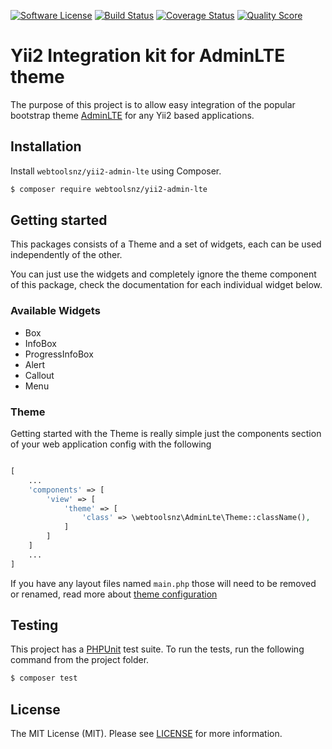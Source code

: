 [![Software License](https://img.shields.io/badge/license-MIT-brightgreen.svg?style=flat-square)](LICENSE)
[![Build Status](https://img.shields.io/travis/webtoolsnz/yii2-admin-lte/master.svg?style=flat-square)](https://travis-ci.org/webtoolsnz/yii2-admin-lte)
[![Coverage Status](https://img.shields.io/scrutinizer/coverage/g/webtoolsnz/yii2-admin-lte.svg?style=flat-square)](https://scrutinizer-ci.com/g/webtoolsnz/yii2-admin-lte/code-structure)
[![Quality Score](https://img.shields.io/scrutinizer/g/webtoolsnz/yii2-admin-lte.svg?style=flat-square)](https://scrutinizer-ci.com/g/webtoolsnz/yii2-admin-lte)

Yii2 Integration kit for AdminLTE theme
================================

The purpose of this project is to allow easy integration of the popular bootstrap theme [AdminLTE](https://github.com/almasaeed2010/adminlte)
for any Yii2 based applications.

## Installation

Install `webtoolsnz/yii2-admin-lte` using Composer.

```bash
$ composer require webtoolsnz/yii2-admin-lte
```
## Getting started

This packages consists of a Theme and a set of widgets, each can be used independently of the other.

You can just use the widgets and completely ignore the theme component of this package, check the documentation
for each individual widget below.

### Available Widgets

- Box
- InfoBox
- ProgressInfoBox
- Alert
- Callout
- Menu


### Theme
Getting started with the Theme is really simple just the components section of your web application config with the following

```php

[
    ...
    'components' => [
        'view' => [
            'theme' => [
                'class' => \webtoolsnz\AdminLte\Theme::className(),
            ]
        ]
    ]
    ...
]
```
If you have any layout files named `main.php` those will need to be removed or renamed, read more about [theme configuration](docs/theme.md)

## Testing

This project has a [PHPUnit](https://phpunit.de) test suite. To run the tests, run the following command from the project folder.

``` bash
$ composer test
```

## License

The MIT License (MIT). Please see [LICENSE](LICENSE) for more information.

